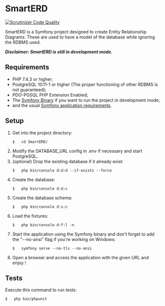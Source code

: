 # SmartERD
[![Scrutinizer Code Quality](https://scrutinizer-ci.com/g/Crovitche-1623/SmartERD/badges/quality-score.png?b=master)](https://scrutinizer-ci.com/g/Crovitche-1623/SmartERD/?branch=master)

SmartERD is a Symfony project designed to create Entity Relationship Diagrams. 
These are used to have a model of the database while ignoring the RDBMS used.

***Disclaimer: SmartERD is still in development mode.***

## Requirements
 * PHP 7.4.3 or higher;
 * PostgreSQL 10.11-1 or higher (The proper functioning of other RDBMS is not guaranteed);
 * PDO-PGSQL PHP Extension Enabled;
 * The [Symfony Binary](https://symfony.com/download) if you want to run the project in development mode;
 * and the usual [Symfony application requirements](https://symfony.com/doc/current/reference/requirements.html).
 
## Setup
 1. Get into the project directory:
    ```
    $   cd SmartERD/
    ```
 2. Modify the DATABASE_URL config in .env if necessary and start PostgreSQL.
 3. (optional) Drop the existing database if it already exist:
    ```
    $   php bin/console d:d:d --if-exists --force
    ```
 4. Create the database:
    ```
    $   php bin/console d:d:c
    ```
 5. Create the database schema:
    ```
    $   php bin/console d:s:c
    ```
 6. Load the fixtures:
    ```
    $   php bin/console d:f:l -n
    ```
 7. Start the application using the Symfony binary and don't forget to add the
    "--no-ansi" flag if you're working on Windows:
    ```
    $   symfony serve --no-tls --no-ansi
    ```
 8. Open a browser and access the application with the given URL and enjoy !
 
## Tests
Execute this command to run tests:
```
$   php bin/phpunit
```